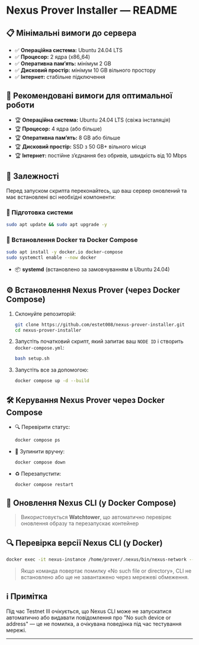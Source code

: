 # Nexus Prover Installer — README

## 📋 Мінімальні вимоги до сервера

- ✅ **Операційна система:** Ubuntu 24.04 LTS
- ✅ **Процесор:** 2 ядра (x86\_64)
- ✅ **Оперативна памʼять:** мінімум 2 GB
- ✅ **Дисковий простір:** мінімум 10 GB вільного простору
- ✅ **Інтернет:** стабільне підключення

## 🚀 Рекомендовані вимоги для оптимальної роботи

- 🏆 **Операційна система:** Ubuntu 24.04 LTS (свіжа інсталяція)
- 🏆 **Процесор:** 4 ядра (або більше)
- 🏆 **Оперативна памʼять:** 8 GB або більше
- 🏆 **Дисковий простір:** SSD з 50 GB+ вільного місця
- 🏆 **Інтернет:** постійне зʼєднання без обривів, швидкість від 10 Mbps

## 🐳 Залежності

Перед запуском скрипта переконайтесь, що ваш сервер оновлений та має встановлені всі необхідні компоненти:

### 🔧 Підготовка системи

```bash
sudo apt update && sudo apt upgrade -y
```

### 🐋 Встановлення Docker та Docker Compose

```bash
sudo apt install -y docker.io docker-compose
sudo systemctl enable --now docker
```

- 📦 **systemd** (встановлено за замовчуванням в Ubuntu 24.04)

## ⚙️ Встановлення Nexus Prover (через Docker Compose)

1. Склонуйте репозиторій:
   ```bash
   git clone https://github.com/estet008/nexus-prover-installer.git
   cd nexus-prover-installer
   ```

2. Запустіть початковий скрипт, який запитає ваш `NODE ID` і створить `docker-compose.yml`:
   ```bash
   bash setup.sh
   ```

3. Запустіть все за допомогою:
   ```bash
   docker compose up -d --build
   ```

## 🛠️ Керування Nexus Prover через Docker Compose

- 🔍 Перевірити статус:
  ```bash
  docker compose ps
  ```
- 🔴 Зупинити вручну:
  ```bash
  docker compose down
  ```
- ♻️ Перезапустити:
  ```bash
  docker compose restart
  ```

## 🔄 Оновлення Nexus CLI (у Docker Compose)

> Використовується **Watchtower**, що автоматично перевіряє оновлення образу та перезапускає контейнер

## 🔍 Перевірка версії Nexus CLI (у Docker)

```bash
docker exec -it nexus-instance /home/prover/.nexus/bin/nexus-network --version
```

> Якщо команда повертає помилку «No such file or directory», CLI не встановлено або ще не завантажено через мережеві обмеження.

## ℹ️ Примітка

Під час Testnet III очікується, що Nexus CLI може не запускатися автоматично або видавати повідомлення про "No such device or address" — це не помилка, а очікувана поведінка під час тестування мережі.

---
